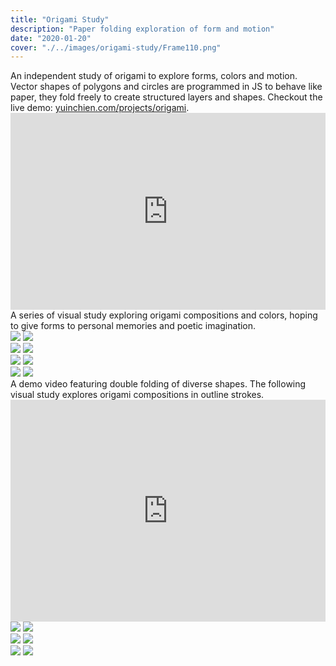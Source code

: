 ```yaml
---
title: "Origami Study"
description: "Paper folding exploration of form and motion"
date: "2020-01-20"
cover: "./../images/origami-study/Frame110.png"
---
```


<div class="text">An independent study of origami to explore forms, colors and motion. Vector shapes of polygons and circles are programmed in JS to behave like paper, they fold freely to create structured layers and shapes. Checkout the live demo: <a href="https://yuinchien.com/projects/origami/" target="_blank">yuinchien.com/projects/origami</a>.</div>

<div class="video"><div style="padding:62.5% 0 0 0;position:relative;"><iframe src="https://player.vimeo.com/video/386428951?autoplay=1&loop=1&title=0&byline=0&portrait=0" style="position:absolute;top:0;left:0;width:100%;height:100%;" frameborder="0" allow="autoplay; fullscreen" allowfullscreen></iframe></div><script src="https://player.vimeo.com/api/player.js"></script></div>

<div class="text">A series of visual study exploring origami compositions and colors, hoping to give forms to personal memories and poetic imagination.</div>

<div class="row two">
  <img src="./../images/origami-study/Frame44.png" />
  <img src="./../images/origami-study/Frame52.png" />
</div>
<div class="row two">
  <img src="./../images/origami-study/Frame55.png" />
  <img src="./../images/origami-study/Frame100.png" />
</div>

<div class="row two">
  <img src="./../images/origami-study/Frame6.png" />
  <img src="./../images/origami-study/Frame22.png" />
</div>

<div class="row two">
  <img src="./../images/origami-study/Frame25.png" />
  <img src="./../images/origami-study/Frame23.png" />
</div>

<div class="text">A demo video featuring double folding of diverse shapes. The following visual study explores origami compositions in outline strokes.</div>

<div class="video"><div style="padding:70.38% 0 0 0;position:relative;"><iframe src="https://player.vimeo.com/video/386384531?autoplay=1&loop=1&title=0&byline=0&portrait=0" style="position:absolute;top:0;left:0;width:100%;height:100%;" frameborder="0" allow="autoplay; fullscreen" allowfullscreen></iframe></div><script src="https://player.vimeo.com/api/player.js"></script></div>

<div class="row two">
  <img src="./../images/origami-study/origami.jpg" />
  <img src="./../images/origami-study/Frame41.jpg" />
</div>

<div class="row two">
  <img src="./../images/origami-study/Frame39.jpg" />
  <img src="./../images/origami-study/Frame42.jpg" />
</div>

<div class="row two">
  <img src="./../images/origami-study/origami_00.png" />
  <img src="./../images/origami-study/origami_06.png" />
</div>
